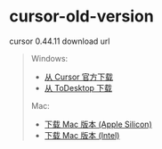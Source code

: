 # cursor-old-version
cursor 0.44.11 download url

> Windows:
> - [从 Cursor 官方下载](https://downloader.cursor.sh/builds/250103fqxdt5u9z/windows/nsis/x64)
> - [从 ToDesktop 下载](https://download.todesktop.com/230313mzl4w4u92/Cursor%20Setup%200.44.11%20-%20Build%20250103fqxdt5u9z-x64.exe)
>
> Mac:
> - [下载 Mac 版本 (Apple Silicon)](https://dl.todesktop.com/230313mzl4w4u92/versions/0.44.11/mac/zip/arm64)
> - [下载 Mac 版本 (Intel)](https://dl.todesktop.com/230313mzl4w4u92/versions/0.44.11/mac/zip/)


